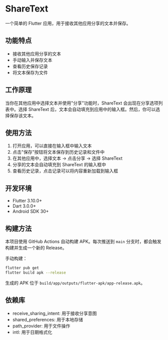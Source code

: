 # ShareText

一个简单的 Flutter 应用，用于接收其他应用分享的文本并保存。

## 功能特点

- 接收其他应用分享的文本
- 手动输入并保存文本
- 查看历史保存记录
- 将文本保存为文件

## 工作原理

当你在其他应用中选择文本并使用"分享"功能时，ShareText 会出现在分享选项列表中。选择 ShareText 后，文本会自动填充到应用中的输入框。然后，你可以选择保存该文本。

## 使用方法

1. 打开应用，可以直接在输入框中输入文本
2. 点击"保存"按钮将文本保存到历史记录和文件中
3. 在其他应用中，选择文本 → 点击分享 → 选择 ShareText
4. 分享的文本会自动填充到 ShareText 的输入框中
5. 查看历史记录，点击记录可以将内容重新加载到输入框

## 开发环境

- Flutter 3.10.0+
- Dart 3.0.0+
- Android SDK 30+

## 构建方法

本项目使用 GitHub Actions 自动构建 APK。每次推送到 `main` 分支时，都会触发构建并生成一个新的 Release。

手动构建：

```bash
flutter pub get
flutter build apk --release
```

生成的 APK 位于 `build/app/outputs/flutter-apk/app-release.apk`。

## 依赖库

- receive_sharing_intent: 用于接收分享意图
- shared_preferences: 用于本地存储
- path_provider: 用于文件操作
- intl: 用于日期格式化 